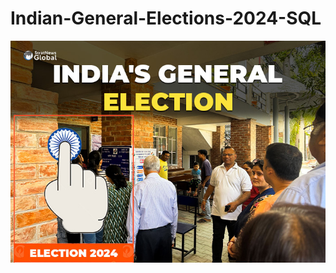 # Indian-General-Elections-2024-SQL
![Logo](https://github.com/Speardrex/Indian-General-Elections-2024-SQL/blob/main/INDIA-HEADS-TO-THE-POLLS-1.jpg)
